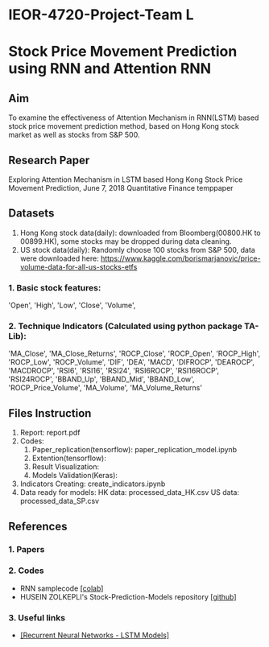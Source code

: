 # IEOR-4720-Project-Team L
# Stock Price Movement Prediction using RNN and Attention RNN
## Aim
To examine the effectiveness of Attention Mechanism in RNN(LSTM) based stock price movement prediction method, based on Hong Kong stock market as well as stocks from S&P 500.

## Research Paper
Exploring Attention Mechanism in LSTM based Hong Kong Stock Price Movement Prediction, June 7, 2018 Quantitative Finance temppaper

## Datasets
1. Hong Kong stock data(daily): downloaded from Bloomberg(00800.HK to 00899.HK), some stocks may be dropped during data cleaning.
2. US stock data(daily): Randomly choose 100 stocks from S&P 500, data were downloaded here: https://www.kaggle.com/borismarjanovic/price-volume-data-for-all-us-stocks-etfs
### 1. Basic stock features: 
'Open', 'High', 'Low', 'Close', 'Volume', 
### 2. Technique Indicators (Calculated using python package TA-Lib):
'MA_Close', 'MA_Close_Returns', 'ROCP_Close', 'ROCP_Open', 'ROCP_High', 'ROCP_Low', 'ROCP_Volume', 'DIF', 'DEA', 'MACD', 'DIFROCP', 'DEAROCP', 'MACDROCP', 'RSI6', 'RSI16', 'RSI24', 'RSI6ROCP', 'RSI16ROCP', 'RSI24ROCP', 'BBAND_Up', 'BBAND_Mid', 'BBAND_Low', 'ROCP_Price_Volume', 'MA_Volume', 'MA_Volume_Returns'


## Files Instruction
1. Report: report.pdf
2. Codes:
   1) Paper_replication(tensorflow): paper_replication_model.ipynb
   2) Extention(tensorflow): 
   3) Result Visualization: 
   4) Models Validation(Keras): 
3. Indicators Creating: create_indicators.ipynb
4. Data ready for models: 
   HK data: processed_data_HK.csv
   US data: processed_data_SP.csv

## References
### 1. Papers
 
### 2. Codes
* RNN samplecode [[colab]](https://colab.research.google.com/drive/1CbSE6FLROhyE-e4GkroRrvf-fKVEMqRv)
* HUSEIN ZOLKEPLI's Stock-Prediction-Models repository [[github]](https://github.com/Circirmaa/Stock-Prediction-Models/blob/master/deep-learning/14.lstm-attention.ipynb)
### 3. Useful links
* [[Recurrent Neural Networks - LSTM Models]](http://colah.github.io/posts/2015-08-Understanding-LSTMs/)


